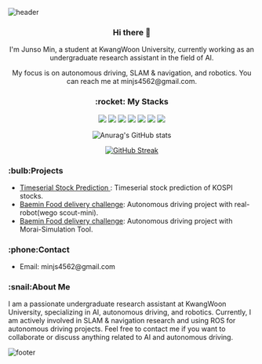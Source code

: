 ![header](https://capsule-render.vercel.app/api?type=waving&color=auto&height=300&section=header&text=WelCome!&fontSize=90&animation=fadeIn&fontAlignY=38&desc=Welcome%20to%20my%20github!&descAlignY=51&descAlign=62)
<div align="center">
  <h3>Hi there 👋</h3>
  <p>I'm Junso Min, a student at KwangWoon University, currently working as an undergraduate research assistant in the field of AI.</p>
  <p> My focus is on autonomous driving, SLAM & navigation, and robotics. You can reach me at minjs4562@gmail.com.</p>

  <h3>:rocket: My Stacks</h3>
  <img src="https://img.shields.io/badge/Python-000000?style=for-the-badge&logo=Python&logoColor=ffffff">
  <img src="https://img.shields.io/badge/C++-000000?style=for-the-badge&logo=cplusplus&logoColor=ffffff"/>
  <img src="https://img.shields.io/badge/JAVA-000000?style=for-the-badge&logo=eclipseide&logoColor=ffffff"/>
  <img src="https://img.shields.io/badge/ROS-000000?style=for-the-badge&logo=ros&logoColor=ffffff"/>
  <img src="https://img.shields.io/badge/SLAM-000000?style=for-the-badge&logo=slam&logoColor=ffffff"/>
  <img src="https://img.shields.io/badge/Tensorflow-000000?style=for-the-badge&logo=tensorflow&logoColor=ffffff"/>
  <img src="https://img.shields.io/badge/OpenCV-000000?style=for-the-badge&logo=opencv&logoColor=ffffff"/>
</div>

      
<p align="center">
  <img src="https://github-readme-stats.vercel.app/api?username=JunseoMin&show_icons=true&theme=transparent&hide_border=true" alt="Anurag's GitHub stats">
</p>

<p align="center">
  <a href="https://git.io/streak-stats">
        <img src="https://streak-stats.demolab.com?user=junseomin&theme=transparent&hide_border=true&mode=weekly" alt="GitHub Streak" />
  </a>
</p>

  <h3>:bulb:Projects</h3>
<ul>
  <li><a href="https://github.com/JunseoMin/KRX_Stock_prediction">Timeserial Stock Prediction </a>: Timeserial stock prediction of KOSPI stocks.</li>
  <li><a href="https://github.com/JunseoMin/Food-Delivery">Baemin Food delivery challenge</a>: Autonomous driving project with real-robot(wego scout-mini).</li>
  <li><a href="https://github.com/JunseoMin/AUTO-DELIVERY">Baemin Food delivery challenge</a>: Autonomous driving project with Morai-Simulation Tool.</li>
  <!-- Add more projects as needed -->
</ul>

<h3>:phone:Contact</h3>
<ul>
  <li>Email: minjs4562@gmail.com</li>
  <!-- Add more contact information as needed -->
</ul>

<h3>:snail:About Me</h3>
<p>I am a passionate undergraduate research assistant at KwangWoon University, specializing in AI, autonomous driving, and robotics. Currently, I am actively involved in SLAM & navigation research and using ROS for autonomous driving projects. Feel free to contact me if you want to collaborate or discuss anything related to AI and autonomous driving.</p>

![footer](https://capsule-render.vercel.app/api?type=waving&color=auto&section=footer&fontSize=90)

